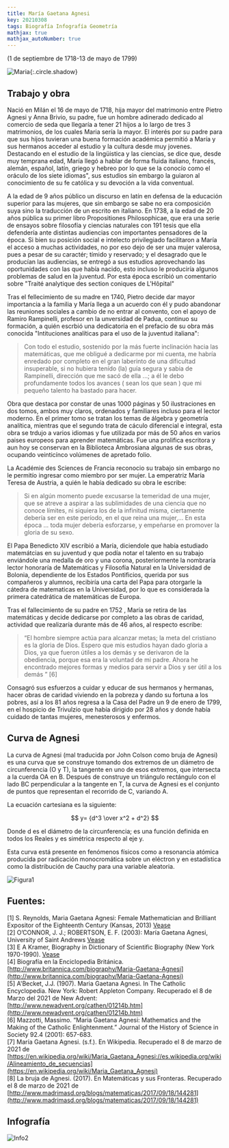```yaml
---
title: María Gaetana Agnesi
key: 20210308
tags: Biografía Infografía Geometría
mathjax: true
mathjax_autoNumber: true
---
```


(1 de septiembre de 1718-13 de mayo de 1799)

![Maria](https://raw.githubusercontent.com/A-C-C-Guadalupe-Ortiz-De-Landazuri/Blog/master/infografias/Agnesi/Retrato.png){:.circle.shadow}


## Trabajo y obra

Nació en Milán el 16 de mayo de 1718, hija mayor del matrimonio entre Pietro Agnesi y Anna Brivio, su padre, fue un hombre adinerado dedicado al comercio de seda que llegaría a tener 21 hijos a lo largo de tres 3 matrimonios, de los cuales Maria sería la mayor. El interés por su padre para que sus hijos tuvieran una buena formación académica permitió a María y sus hermanos acceder al estudio y la cultura desde muy jovenes. Destacando en el estudio de la lingüistica y las ciencias, se dice que, desde muy temprana edad, María llegó a hablar de forma fluida italiano, francés, alemán, español, latín, griego y hebreo por lo que se la conocío como el oráculo de los siete idiomas", sus estudios sin embargo la guiaron al conocimiento de su fe católica y su devoción a la vida conventual. 

A la edad de 9 años público un discurso en latín en defensa de la educación superior para las mujeres, que sin embargo se sabe no era composición suya sino la traducción de un escrito en italiano. En 1738, a la edad de 20 años pública su primer libro Propositiones Philosophicae, que era una serie de ensayos sobre filosofía y ciencias naturales con 191 tesis que ella defendería ante distintas audiencias con importantes pensadores de la época. Si bien su posición social e intelecto privilegiado facilitaron a María el acceso a muchas actividades, no por eso dejo de ser una mujer valerosa, pues a pesar de su caractér; tímido y reservado; y el desagrado que le producían las audiencias, se entregó a sus estudios aprovechando las oportunidades con las que había nacido, esto incluso le produciría algunos problemas de salud en la juventud. Por esta época escribió un comentario sobre "Traité analytique des section coniques de L'Hôpital" 

Tras el fellecimiento de su madre en 1740, Pietro decide dar mayor importancia a la familia y María llega a un acuerdo con él y pudo abandonar las reuniones sociales a cambio de no entrar al convento, con el apoyo de Ramiro Rampinelli, profesor en la unversidad de Padua, continuo su formación, a quién escrbió una dedicatoria en el prefacio de su obra más conocida "Intituciones analíticas para el uso de la juventud italiana":

>Con todo el estudio, sostenido por la más fuerte inclinación hacia las matemáticas, que me obligué a dedicarme por mi cuenta, me habría enredado por completo en el gran laberinto de una dificultad insuperable, si no hubiera tenído (la) guía segura y sabia de Rampinelli, dirección que me sacó de ella ...; a él le debo profundamente todos los avances ( sean los que sean ) que mi pequeño talento ha bastado para hacer.

Obra que destaca por constar de unas 1000 páginas y 50 ilustraciones en dos tomos, ambos muy claros, ordenados y familiares incluso para el lector moderno. En el primer tomo se tratan los temas de álgebra y geometría analítica, mientras que el segundo trata de cáculo diferencial e integral, esta obra se trdujo a varios idiomas y fue utilizada por más de 50 años en varios paises europeos para aprender matemáticas. Fue una prolifica escritora y aun hoy se conservan en la Biblioteca Ambrosiana algunas de sus obras, ocupando veinticínco volúmenes de apretado folio.

La Académie des Sciences de Francia reconocio su trabajo sin embargo no le permitío ingresar como miembro por ser mujer. La emperatriz María Teresa de Austria, a quién le había dedicado su obra le escribe:

>Si en algún momento puede excusarse la temeridad de una mujer, que se atreve a aspirar a las sublimidades de una ciencia que no conoce límites, ni siquiera los de la infinitud misma, ciertamente debería ser en este período, en el que reina una mujer,… En esta época … toda mujer debería esforzarse, y empeñarse en promover la gloria de su sexo.

El Papa Benedicto XIV escribió a María, diciendole que había estudiado matemátcias en su juventud y que podía notar el talento en su trabajo enviándole una medalla de oro y una corona, posteriormente la nombraría lector honoraría de Matemáticas y Filosofía Natural en la Universidad de Bolonia, dependiente de los Estados Pontificios, querida por sus compañeros y alumnos, recibiría una carta del Papa para otorgarle la cátedra de matematicas en la Universidad, por lo que es considerada la primera catedrática de matemáticas de Europa.

Tras el fallecimiento de su padre en 1752 , María se retira de las matemáticas y decide dedicarse por completo a las obras de caridad, actividad que realizaría durante más de 46 años, al respecto escribe:
>“El hombre siempre actúa para alcanzar metas; la meta del cristiano es la gloria de Dios. Espero que mis estudios hayan dado gloria a Dios, ya que fueron útiles a los demás y se derivaron de la obediencia, porque esa era la voluntad de mi padre. Ahora he encontrado mejores formas y medios para servir a Dios y ser útil a los demás ” [6]

Consagró sus esfuerzos a cuidar y educar de sus hermanos y hermanas, hacer obras de caridad viviendo en la pobreza y dando su fortuna a los pobres, así a los 81 años regresa a la Casa del Padre un 9 de enero de 1799, en el hospicio de Trivulzio que había dirigido por 28 años y donde había cuidado de tantas mujeres, menesterosos y enfermos.


## Curva de Agnesi

La curva de Agnesi (mal traducida por John Colson como bruja de Agnesi) es una curva que se construye tomando dos extremos de un diámetro de circunferencia (O y T), la tangente en uno de esos extremos, que intersecta a la cuerda OA en B. Después de construye un triángulo rectángulo  con el lado BC perpendicular a la tangente en T, la curva de Agnesi es el conjunto de puntos que representan el recorrido de C, variando A.

La ecuación cartesiana es la siguiente: 

$$ y= {d^3 \over x^2 + d^2} $$

Donde d es el diámetro de la circunferencia; es una función definida en todos los Reales y es simétrica respecto al eje y.

Esta curva está presente en fenómenos físicos como a resonancia atómica producida por radicación monocromática sobre un eléctron y en estadística como la distribución de Cauchy para una variable aleatoria.

![Figura1](https://raw.githubusercontent.com/A-C-C-Guadalupe-Ortiz-De-Landazuri/Blog/master/infografias/Agnesi/CurvadeAgnesi.jpeg)

## Fuentes:
[1] S. Reynolds, Maria Gaetana Agnesi: Female Mathematician and Brilliant Expositor of the Eighteenth Century (Kansas, 2013) [Vease](https://home.adelphi.edu/~bradley/HOMSIGMAA/agnesi.pdf)   
[2] O’CONNOR, J. J.; ROBERTSON, E. F. (2003): María Gaetana Agnesi, University of Saint Andrews [Vease](https://home.adelphi.edu/~bradley/HOMSIGMAA/agnesi.pdf)  
[3] E A Kramer, Biography in Dictionary of Scientific Biography (New York 1970-1990).  [Vease](https://mathshistory.st-andrews.ac.uk/DSB/Agnesi.pdf )  
[4] Biografía en la Enciclopedia Británica. [http://www.britannica.com/biography/Maria-Gaetana-Agnesi](http://www.britannica.com/biography/Maria-Gaetana-Agnesi)  
[5] A'Becket, J.J. (1907). Maria Gaetana Agnesi. In The Catholic Encyclopedia. New York: Robert Appleton Company. Recuperado el 8 de Marzo del 2021 de New Advent: [http://www.newadvent.org/cathen/01214b.htm](http://www.newadvent.org/cathen/01214b.htm)  
[6] Mazzotti, Massimo. “Maria Gaetana Agnesi: Mathematics and the Making of the Catholic Enlightenment.” Journal of the History of Science in Society 92.4 (2001): 657-683.  
[7] María Gaetana Agnesi. (s.f.). En Wikipedia. Recuperado el 8 de marzo de 2021 de [https://en.wikipedia.org/wiki/Maria_Gaetana_Agnesi://es.wikipedia.org/wiki/Alineamiento_de_secuencias](https://en.wikipedia.org/wiki/Maria_Gaetana_Agnesi)  
[8] La bruja de Agnesi. (2017). En Matemáticas y sus Fronteras. Recuperado el 8 de marzo de 2021 de [http://www.madrimasd.org/blogs/matematicas/2017/09/18/144281](http://www.madrimasd.org/blogs/matematicas/2017/09/18/144281)

## Infografía

![Info2](https://raw.githubusercontent.com/A-C-C-Guadalupe-Ortiz-De-Landazuri/Blog/master/infografias/poster2.png)
